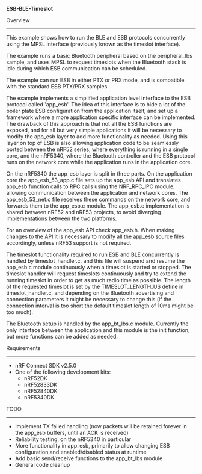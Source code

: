 **ESB-BLE-Timeslot**

Overview
********
This example shows how to run the BLE and ESB protocols concurrently using the MPSL interface (previously known as the timeslot interface). 

The example runs a basic Bluetooth peripheral based on the peripheral_lbs sample, and uses MPSL to request timeslots when the Bluetooth stack is idle during which ESB communication can be scheduled. 

The example can run ESB in either PTX or PRX mode, and is compatible with the standard ESB PTX/PRX samples.  

The example implements a simplified application level interface to the ESB protocol called 'app_esb'. 
The idea of this interface is to hide a lot of the boiler plate ESB configuration from the application itself, and set up a framework where a more application specific interface can be implemented. The drawback of this approach is that not all the ESB functions are exposed, and for all but very simple applications it will be necessary to modify the app_esb layer to add more functionality as needed. 
Using this layer on top of ESB is also allowing application code to be seamlessly ported between the nRF52 series, where everything is running in a single core, and the nRF5340, where the Bluetooth controller and the ESB protocol runs on the network core while the application runs in the application core. 

On the nRF5340 the app_esb layer is split in three parts. On the application core the app_esb_53_app.c file sets up the app_esb API and translates app_esb function calls to RPC calls using the NRF_RPC_IPC module, allowing communication between the application and network cores. The app_esb_53_net.c file receives these commands on the network core, and forwards them to the app_esb.c module. The app_esb.c implementation is shared between nRF52 and nRF53 projects, to avoid diverging implementations between the two platforms. 

For an overview of the app_esb API check app_esb.h. When making changes to the API it is necessary to modify all the app_esb source files accordingly, unless nRF53 support is not required.  

The timeslot functionality required to run ESB and BLE concurrently is handled by timeslot_handler.c, and this file will suspend and resume the app_esb.c module continuously when a timeslot is started or stopped. The timeslot handler will request timeslots continuously and try to extend the running timeslot in order to get as much radio time as possible. 
The length of the requested timeslot is set by the TIMESLOT_LENGTH_US define in timeslot_handler.c, and depending on the Bluetooth advertising and connection parameters it might be necessary to change this (if the connection interval is too short the default timeslot length of 10ms might be too much). 

The Bluetooth setup is handled by the app_bt_lbs.c module. Currently the only interface between the application and this module is the init function, but more functions can be added as needed. 

Requirements
************

- nRF Connect SDK v2.5.0
- One of the following development kits:
    - nRF52DK
    - nRF52833DK
    - nRF52840DK
    - nRF5340DK

TODO
****

- Implement TX failed handling (now packets will be retained forever in the app_esb buffers, until an ACK is received)
- Reliability testing, on the nRF5340 in particular
- More functionality in app_esb, primarily to allow changing ESB configuration and enabled/disabled status at runtime
- Add basic send/receive functions to the app_bt_lbs module
- General code cleanup

